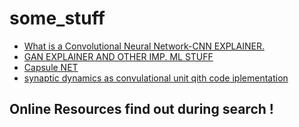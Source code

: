 # some_stuff
* [What is a Convolutional Neural Network-CNN EXPLAINER.](https://poloclub.github.io/cnn-explainer/)
* [GAN EXPLAINER AND OTHER IMP. ML STUFF](https://poloclub.github.io/cnn-explainer/)
* [Capsule NET](https://github.com/moothyknight/CapsNet)
* [synaptic dynamics  as convulational unit qith code iplementation](https://github.com/nauralcodinglab/flexible-stp)
##  Online Resources find out during search !
